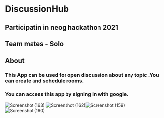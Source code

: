 # DiscussionHub
## Participatin in neog hackathon 2021
## Team mates - Solo
## About
### This App can be used for open discussion about any topic .You can create and schedule rooms.
### You can access this app by signing in with google.
![Screenshot (163)](https://user-images.githubusercontent.com/62167948/116831580-e5624480-abcd-11eb-98ad-6aa430b32e21.png)
![Screenshot (162)](https://user-images.githubusercontent.com/62167948/116831689-6f121200-abce-11eb-9917-6bdd25341f47.png)![Screenshot (159)](https://user-images.githubusercontent.com/62167948/116831724-a8e31880-abce-11eb-8e15-5f4c75942e4f.png)
![Screenshot (160)](https://user-images.githubusercontent.com/62167948/116831725-a97baf00-abce-11eb-8a14-3256a11edd05.png)

